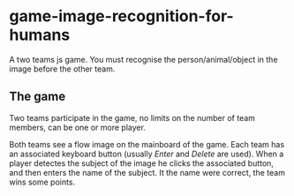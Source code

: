 # game-image-recognition-for-humans
A two teams js game. You must recognise the person/animal/object in the image before the other team.
## The game
Two teams participate in the game, no limits on the number of team members, can be one or more player.

Both teams see a flow image on the mainboard of the game. Each team has an associated keyboard button (usually *Enter* and *Delete* are used). When a player detectes the subject of the image he clicks the associated button, and then enters the name of the subject. It the name were correct, the team wins some points.
